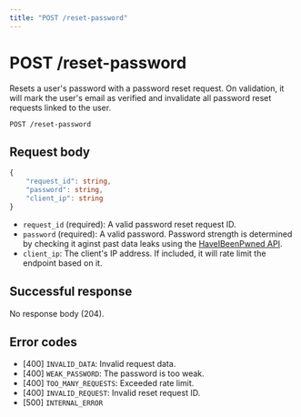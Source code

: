 ```yaml
---
title: "POST /reset-password"
---
```


# POST /reset-password

Resets a user's password with a password reset request. On validation, it will mark the user's email as verified and invalidate all password reset requests linked to the user.

```
POST /reset-password
```

## Request body

```ts
{
    "request_id": string,
    "password": string,
    "client_ip": string
}
```

- `request_id` (required): A valid password reset request ID.
- `password` (required): A valid password. Password strength is determined by checking it aginst past data leaks using the [HaveIBeenPwned API](https://haveibeenpwned.com/API/v3#PwnedPasswords).
- `client_ip`: The client's IP address. If included, it will rate limit the endpoint based on it.

## Successful response

No response body (204).

## Error codes

- [400] `INVALID_DATA`: Invalid request data.
- [400] `WEAK_PASSWORD`: The password is too weak.
- [400] `TOO_MANY_REQUESTS`: Exceeded rate limit.
- [400] `INVALID_REQUEST`: Invalid reset request ID.
- [500] `INTERNAL_ERROR`
